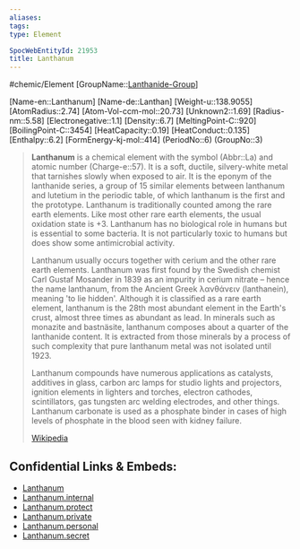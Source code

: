 ```yaml
---
aliases: 
tags: 
type: Element

SpocWebEntityId: 21953
title: Lanthanum
---
```


#chemic/Element 
[GroupName::[Lanthanide-Group](chemic/Elements/Lanthanide-Group.md)]


[Name-en::Lanthanum]
[Name-de::Lanthan]
[Weight-u::138.9055]
[AtomRadius::2.74]
[Atom-Vol-ccm-mol::20.73]
[Unknown2::1.69]
[Radius-nm::5.58]
[Electronegative::1.1]
[Density::6.7]
[MeltingPoint-C::920]
[BoilingPoint-C::3454]
[HeatCapacity::0.19]
[HeatConduct::0.135]
[Enthalpy::6.2]
[FormEnergy-kj-mol::414]
(PeriodNo::6)
(GroupNo::3)

> **Lanthanum** is a chemical element with the symbol (Abbr::La) and atomic number (Charge-e::57). It is a soft, ductile, silvery-white metal that tarnishes slowly when exposed to air. It is the eponym of the lanthanide series, a group of 15 similar elements between lanthanum and lutetium in the periodic table, of which lanthanum is the first and the prototype. Lanthanum is traditionally counted among the rare earth elements. Like most other rare earth elements, the usual oxidation state is +3. Lanthanum has no biological role in humans but is essential to some bacteria. It is not particularly toxic to humans but does show some antimicrobial activity.
>
> Lanthanum usually occurs together with cerium and the other rare earth elements. Lanthanum was first found by the Swedish chemist Carl Gustaf Mosander in 1839 as an impurity in cerium nitrate – hence the name lanthanum, from the Ancient Greek λανθάνειν (lanthanein), meaning 'to lie hidden'. Although it is classified as a rare earth element, lanthanum is the 28th most abundant element in the Earth's crust, almost three times as abundant as lead. In minerals such as monazite and bastnäsite, lanthanum composes about a quarter of the lanthanide content. It is extracted from those minerals by a process of such complexity that pure lanthanum metal was not isolated until 1923.
>
> Lanthanum compounds have numerous applications as catalysts, additives in glass, carbon arc lamps for studio lights and projectors, ignition elements in lighters and torches, electron cathodes, scintillators, gas tungsten arc welding electrodes, and other things. Lanthanum carbonate is used as a phosphate binder in cases of high levels of phosphate in the blood seen with kidney failure.
>
> [Wikipedia](https://en.wikipedia.org/wiki/Lanthanum)

## Confidential Links & Embeds: 
- [Lanthanum](../../../../_public/chemic/Elements/Lanthanide-Group/Lanthanum.md) 
- [Lanthanum.internal](../../../../_internal/chemic/Elements/Lanthanide-Group/Lanthanum.internal.md) 
- [Lanthanum.protect](../../../../_protect/chemic/Elements/Lanthanide-Group/Lanthanum.protect.md) 
- [Lanthanum.private](../../../../_private/chemic/Elements/Lanthanide-Group/Lanthanum.private.md) 
- [Lanthanum.personal](../../../../_personal/chemic/Elements/Lanthanide-Group/Lanthanum.personal.md) 
- [Lanthanum.secret](../../../../_secret/chemic/Elements/Lanthanide-Group/Lanthanum.secret.md) 
